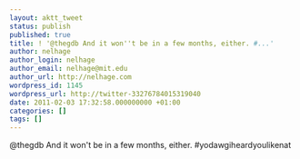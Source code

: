 ```yaml
---
layout: aktt_tweet
status: publish
published: true
title: ! '@thegdb And it won''t be in a few months, either. #...'
author: nelhage
author_login: nelhage
author_email: nelhage@mit.edu
author_url: http://nelhage.com
wordpress_id: 1145
wordpress_url: http://twitter-33276784015319040
date: 2011-02-03 17:32:58.000000000 +01:00
categories: []
tags: []
---
```

@thegdb And it won't be in a few months, either. #yodawgiheardyoulikenat
